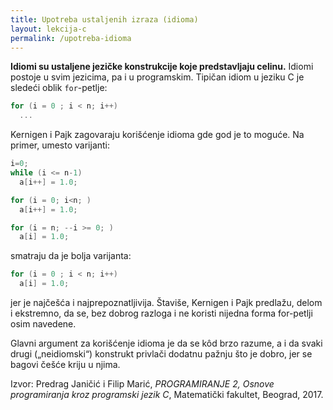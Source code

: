 ```yaml
---
title: Upotreba ustaljenih izraza (idioma)
layout: lekcija-c
permalink: /upotreba-idioma
---
```


**Idiomi su ustaljene jezičke konstrukcije koje predstavljaju celinu.** Idiomi postoje u svim jezicima, pa i u programskim. Tipičan idiom u jeziku C je sledeći oblik `for`-petlje:

```c
for (i = 0 ; i < n; i++)
  ...
```

Kernigen i Pajk zagovaraju korišćenje idioma gde god je to moguće. Na primer, umesto varijanti:

```c
i=0;
while (i <= n-1)
  a[i++] = 1.0;
```

```c
for (i = 0; i<n; )
  a[i++] = 1.0;
```

```c
for (i = n; --i >= 0; )
  a[i] = 1.0;
```

smatraju da je bolja varijanta:

```c
for (i = 0 ; i < n; i++)
  a[i] = 1.0;
```

jer je najčešća i najprepoznatljivija. Štaviše, Kernigen i Pajk predlažu, delom i ekstremno, da se, bez dobrog razloga i ne koristi nijedna forma for-petlji osim navedene.

Glavni argument za korišćenje idioma je da se kôd brzo razume, a i da svaki drugi („neidiomski“) konstrukt privlači dodatnu pažnju što je dobro, jer se bagovi češće kriju u njima.


Izvor: Predrag Janičić i Filip Marić, *PROGRAMIRANJE 2, Osnove programiranja kroz programski jezik C*, Matematički fakultet, Beograd, 2017.
